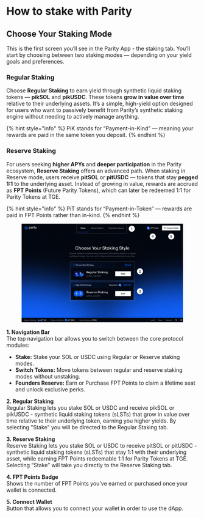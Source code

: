 # How to stake with Parity

## Choose Your Staking Mode

This is the first screen you’ll see in the Parity App - the staking tab. You’ll start by choosing between two staking modes — depending on your yield goals and preferences.

### Regular Staking

Choose **Regular Staking** to earn yield through synthetic liquid staking tokens — **pikSOL** and **pikUSDC**. These tokens **grow in value over time** relative to their underlying assets. It’s a simple, high-yield option designed for users who want to passively benefit from Parity’s synthetic staking engine without needing to actively manage anything.

{% hint style="info" %}
PiK stands for “Payment-in-Kind” — meaning your rewards are paid in the same token you deposit.
{% endhint %}

### Reserve Staking

For users seeking **higher APYs** and **deeper participation** in the Parity ecosystem, **Reserve Staking** offers an advanced path. When staking in Reserve mode, users receive **pitSOL** or **pitUSDC** — tokens that stay **pegged 1:1** to the underlying asset. Instead of growing in value, rewards are accrued as **FPT Points** (Future Parity Tokens), which can later be redeemed 1:1 for Parity Tokens at TGE.

{% hint style="info" %}
PiT stands for “Payment-in-Token” — rewards are paid in FPT Points rather than in-kind.
{% endhint %}

<figure><img src="../.gitbook/assets/Choose Staking (3).png" alt=""><figcaption></figcaption></figure>

**1.  Navigation Bar** \
The top navigation bar allows you to switch between the core protocol modules:

* **Stake:** Stake your SOL or USDC using Regular or Reserve staking modes.
* **Switch Tokens:** Move tokens between regular and reserve staking modes without unstaking.
* **Founders Reserve:** Earn or Purchase FPT Points to claim a lifetime seat and unlock exclusive perks.

**2. Regular Staking**\
Regular Staking lets you stake SOL or USDC and receive pikSOL or pikUSDC - synthetic liquid staking tokens (sLSTs) that grow in value over time relative to their underlying token, earning you higher yields. By selecting "Stake" you will be directed to the Regular Staking tab.

**3. Reserve Staking**\
Reserve Staking lets you stake SOL or USDC to receive pitSOL or pitUSDC - synthetic liquid staking tokens (sLSTs) that stay 1:1 with their underlying asset, while earning FPT Points redeemable 1:1 for Parity Tokens at TGE. Selecting “Stake” will take you directly to the Reserve Staking tab.

**4. FPT Points Badge**\
Shows the number of FPT Points you’ve earned or purchased once your wallet is connected.

**5. Connect Wallet**\
Button that allows you to connect your wallet in order to use the dApp.
